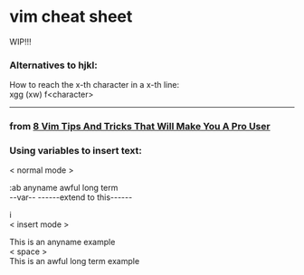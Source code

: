 # vim cheat sheet
WIP!!!

### Alternatives to hjkl:
How to reach the x-th character in a x-th line:\
xgg (xw) f&lt;character&gt;


___
### from [8 Vim Tips And Tricks That Will Make You A Pro User](https://itsfoss.com/pro-vim-tips/)
### Using variables to insert text:
&lt; normal mode &gt;

:ab anyname awful long term\
    --var-- ------extend to this------
    
i\
&lt; insert mode &gt;

This is an anyname example\
&lt; space &gt;\
This is an awful long term example

